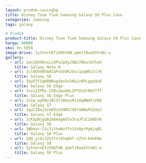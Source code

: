 ```yaml
---
layout: produk-casinghp
title: Disney Tsum Tsum Samsung Galaxy S9 Plus Case
categories: samsung
tags: galaxy

# Produk
product-title: Disney Tsum Tsum Samsung Galaxy S9 Plus Case
harga: 90000
sku: hn-5058
image-drive: 1ytVornEfzX9GfdN_qdeYJ9wa5VtnB1-o
gallery:
  - url: 1on1AX9GnsLzXPoJpOy29Bx7Nkwrb7haX
    title: Galaxy Note 8
  - url: 1cl6OV90hA0CbPshX9K2bsc1pqW8iCslR
    title: Galaxy S6
  - url: 1UyEfF1qH8BNugSbn5v2NaJz0PLggoQx0
    title: Galaxy S6 Edge
  - url: 1vss2ZPRy-Z5BiSpw8mLZFYO1drRH2Tff
    title: Galaxy S6 Edge Plus
  - url: 1v1w_wyKNvJ0CSYJ8mzxRzs0qWNmFiV0A
    title: Galaxy S7
  - url: 1guCIRajUrmE9iStNMCC9A7oWNaPGZdaJ
    title: Galaxy S7 Edge
  - url: 1cKSpNjgGAIA8AagA6Tw3raJFiC2m0bYA
    title: Galaxy S8
  - url: 1WDeor-CSc2itheNzffn1SsNyrPgAjq8G
    title: Galaxy S8 Plus
  - url: 1QO_ycbzJZntttt45q66f-zZY9-6UeFWw
    title: Galaxy S9
  - url: 1ytVornEfzX9GfdN_qdeYJ9wa5VtnB1-o
    title: Galaxy S9 Plus
---
```

